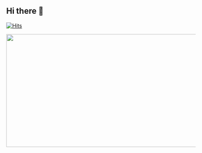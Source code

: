 ## Hi there 👋

[![Hits](https://hits.seeyoufarm.com/api/count/incr/badge.svg?url=https%3A%2F%2Fgithub.com%2Fmirinae700%2Fhit-counter&count_bg=%235EB6B4&title_bg=%232C5168&icon=waze.svg&icon_color=%23E7E7E7&title=hits&edge_flat=false)](https://github.com/mirinae700)

<a href="https://github.com/devxb/gitanimals">
<img
  src="https://render.gitanimals.org/farms/mirinae700"
  width="600"
  height="300"
/>
</a>
